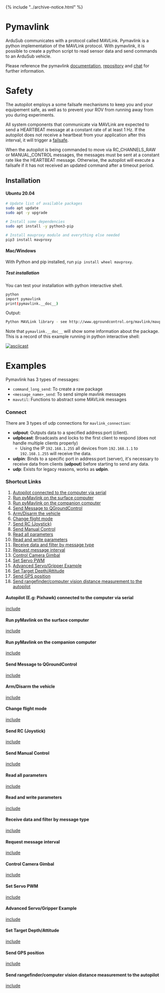{% include "../archive-notice.html" %}

# Pymavlink

ArduSub communicates with a protocol called MAVLink. Pymavlink is a python implementation of the MAVLink protocol. With pymavlink, it is possible to create a python script to read sensor data and send commands to an ArduSub vehicle.

Please reference the pymavlink [documentation](https://mavlink.io/en/mavgen_python/), [repository](https://github.com/ArduPilot/pymavlink) and [chat](https://gitter.im/ArduPilot/pymavlink) for further information.

# Safety

The autopilot employs a some failsafe mechanisms to keep you and your equipement safe, as well as to prevent your ROV from running away from you during experiments.

All system components that communicate via MAVLink are expected to send a HEARTBEAT message at a constant rate of at least 1 Hz. If the autopilot does not receive a heartbeat from your application after this interval, it will trigger a [failsafe](/operators-manual/failsafes.html).

When the autopilot is being commanded to move via RC_CHANNELS_RAW or MANUAL_CONTROL messages, the messages must be sent at a constant rate like the HEARTBEAT message. Otherwise, the autopilot will execute a failsafe if it has not received an updated command after a timeout period.

## Installation

#### Ubuntu 20.04

```sh
# Update list of available packages
sudo apt update
sudo apt -y upgrade

# Install some dependencies
sudo apt install -y python3-pip

# Install mavproxy module and everything else needed
pip3 install mavproxy
```

#### Mac/Windows

With Python and pip installed, run `pip install wheel mavproxy`.

##### Test installation
You can test your installation with python interactive shell.

```bash
python
import pymavlink
print(pymavlink.__doc__)
```
Output:
```bash
Python MAVLink library - see http://www.qgroundcontrol.org/mavlink/mavproxy_startpage
```

Note that `pymavlink.__doc__` will show some information about the package.
This is a record of this example running in python interactive shell:

[![asciicast](https://asciinema.org/a/237333.svg)](https://asciinema.org/a/237333)


# Examples

Pymavlink has 3 types of messages:
* `command_long_send`: To create a raw package
* `<message_name>_send`: To send simple mavlink messages
* `mavutil`: Functions to abstract some MAVLink messages

### Connect

There are 3 types of udp connections for `mavlink_connection`:
* **udpout**: Outputs data to a specified address:port (client).
* **udpbcast**: Broadcasts and locks to the first client to respond (does not handle multiple clients properly)
    * Using the IP `192.168.1.255` all devices from  `192.168.1.1` to `192.168.1.255` will receive the data.
* **udpin**: Binds to a specific port in address:port (server), it's necessary to receive data from clients (**udpout**) before starting to send any data.
* **udp**: Exists for legacy reasons, works as **udpin**.

### Shortcut Links
1. [Autopilot connected to the computer via serial](#autopilot-eg-pixhawk-connected-to-the-computer-via-serial)
1. [Run pyMavlink on the surface computer](#run-pymavlink-on-the-surface-computer)
1. [Run pyMavlink on the companion computer](#run-pymavlink-on-the-companion-computer)
1. [Send Message to QGroundControl](#send-message-to-qgroundcontrol)
1. [Arm/Disarm the vehicle](#armdisarm-the-vehicle)
1. [Change flight mode](#change-flight-mode)
1. [Send RC \(Joystick\)](#send-rc-joystick)
1. [Send Manual Control](#send-manual-control)
1. [Read all parameters](#read-all-parameters)
1. [Read and write parameters](#read-and-write-parameters)
1. [Receive data and filter by message type](#receive-data-and-filter-by-message-type)
1. [Request message interval](#request-message-interval)
1. [Control Camera Gimbal](#control-camera-gimbal)
1. [Set Servo PWM](#set-servo-pwm)
1. [Advanced Servo/Gripper Example](#advanced-servogripper-example)
1. [Set Target Depth/Attitude](#set-target-depthattitude)
1. [Send GPS position](#send-gps-position)
1. [Send rangefinder/computer vision distance measurement to the autopilot](#send-rangefindercomputer-vision-distance-measurement-to-the-autopilot)

#### Autopilot \(E.g: Pixhawk\) connected to the computer via serial
[include](pymavlink/serial_connection.py)

#### Run pyMavlink on the surface computer
[include](pymavlink/udp_connection.py)

#### Run pyMavlink on the companion computer
[include](pymavlink/companion_computer.py)

#### Send Message to QGroundControl
[include](pymavlink/message_qgc.py)

#### Arm/Disarm the vehicle
[include](pymavlink/arm_disarm.py)

#### Change flight mode
[include](pymavlink/change_flight_mode.py)

#### Send RC \(Joystick\)
[include](pymavlink/rc_joystick.py)

#### Send Manual Control
[include](pymavlink/manual_control.py)

#### Read all parameters
[include](pymavlink/read_params.py)

#### Read and write parameters
[include](pymavlink/read_write_params.py)

#### Receive data and filter by message type
[include](pymavlink/filter_messages.py)

#### Request message interval
[include](pymavlink/request_message_interval.py)

#### Control Camera Gimbal
[include](pymavlink/camera_gimbal.py)

#### Set Servo PWM
[include](pymavlink/set_servo.py)

#### Advanced Servo/Gripper Example
[include](pymavlink/advanced_servo_gripper.py)

#### Set Target Depth/Attitude
[include](pymavlink/set_target_depth_attitude.py)

#### Send GPS position
[include](pymavlink/send_gps.py)

#### Send rangefinder/computer vision distance measurement to the autopilot
[include](pymavlink/send_rangefinder_vision.py)
